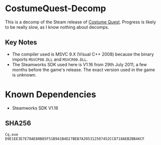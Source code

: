 # CostumeQuest-Decomp
This is a decomp of the Steam release of [Costume Quest](https://store.steampowered.com/app/115100/Costume_Quest/). Progress is likely to be really slow, as I know nothing about decomps.

## Key Notes
- The compiler used is MSVC 9.X (Visual C++ 2008) because the binary imports ``MSVCP90.DLL`` and ``MSVCR90.DLL``.
- The Steamworks SDK used here is V1.16 from 29th July 2011, a few months before the game's release. The exact version used in the game is unknown.

# Known Dependencies
- Steamworks SDK V1.16

## SHA256
```
Cq.exe D9E1EE3E7E78AE80B85F51B941B4D27BEB7A205312507452CC8718AEB2BB46CF
```
